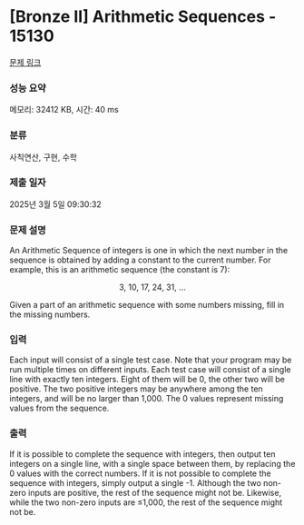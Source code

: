 # [Bronze II] Arithmetic Sequences - 15130 

[문제 링크](https://www.acmicpc.net/problem/15130) 

### 성능 요약

메모리: 32412 KB, 시간: 40 ms

### 분류

사칙연산, 구현, 수학

### 제출 일자

2025년 3월 5일 09:30:32

### 문제 설명

<p>An Arithmetic Sequence of integers is one in which the next number in the sequence is obtained by adding a constant to the current number. For example, this is an arithmetic sequence (the constant is 7):</p>

<p style="text-align:center">3, 10, 17, 24, 31, …</p>

<p>Given a part of an arithmetic sequence with some numbers missing, fill in the missing numbers.</p>

### 입력 

 <p>Each input will consist of a single test case. Note that your program may be run multiple times on different inputs. Each test case will consist of a single line with exactly ten integers. Eight of them will be 0, the other two will be positive. The two positive integers may be anywhere among the ten integers, and will be no larger than 1,000. The 0 values represent missing values from the sequence.</p>

### 출력 

 <p>If it is possible to complete the sequence with integers, then output ten integers on a single line, with a single space between them, by replacing the 0 values with the correct numbers. If it is not possible to complete the sequence with integers, simply output a single -1. Although the two non-zero inputs are positive, the rest of the sequence might not be. Likewise, while the two non-zero inputs are ≤1,000, the rest of the sequence might not be.</p>

